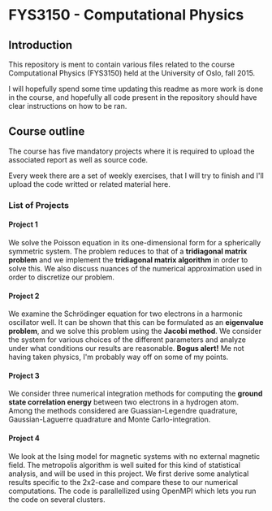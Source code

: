 # FYS3150 - Computational Physics

## Introduction 

This repository is ment to contain various files related to the course
Computational Physics (FYS3150) held at the University of Oslo, fall 2015.

I will hopefully spend some time updating this readme as more work is done in
the course, and hopefully all code present in the repository should have clear
instructions on how to be ran.

## Course outline

The course has five mandatory projects where it is required to upload the
associated report as well as source code.

Every week there are a set of weekly exercises, that I will try to finish and
I'll upload the code writted or related material here.

### List of Projects

#### Project 1

We solve the Poisson equation in its one-dimensional form for a spherically symmetric system.
The problem reduces to that of a **tridiagonal matrix problem** and we implement the **tridiagonal matrix algorithm**
in order to solve this. We also discuss nuances of the numerical approximation used in order to discretize our problem.

#### Project 2

We examine the Schrödinger equation for two electrons in a harmonic oscillator well.
It can be shown that this can be formulated as an **eigenvalue problem**, and we solve this
problem using the **Jacobi method**. We consider the system for various choices of the different parameters
and analyze under what conditions our results are reasonable. 
**Bogus alert!** Me not having taken physics, I'm probably way off on some of my points.

#### Project 3

We consider three numerical integration methods for computing the **ground
state correlation energy** between two electrons in a hydrogen atom. Among the
methods considered are Guassian-Legendre quadrature, Gaussian-Laguerre
quadrature and Monte Carlo-integration.

#### Project 4

We look at the Ising model for magnetic systems with no external magnetic field. The metropolis algorithm is well suited for this kind of statistical analysis, and will be used in this project. We first derive some analytical results specific to the 2x2-case and compare these to our numerical computations. The code is parallellized using OpenMPI which lets you run the code on several clusters.


